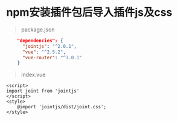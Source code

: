 # npm安装插件包后导入插件js及css

> package.json

```json
    "dependencies": {
      "jointjs": "^2.0.1",
      "vue": "^2.5.2",
      "vue-router": "^3.0.1"
    }
```

> index.vue

```vue
<script>
import joint from 'jointjs'
</script>
<style>
	@import 'jointjs/dist/joint.css'; 
</style>
```